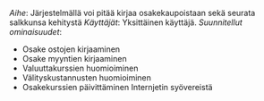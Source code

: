 *Aihe*: Järjestelmällä voi pitää kirjaa osakekaupoistaan sekä seurata salkkunsa kehitystä
*Käyttäjät*: Yksittäinen käyttäjä.
*Suunnitellut ominaisuudet*:
* Osake ostojen kirjaaminen
* Osake myyntien kirjaaminen
* Valuuttakurssien huomioiminen
* Välityskustannusten huomioiminen
* Osakekurssien päivittäminen Internjetin syövereistä
